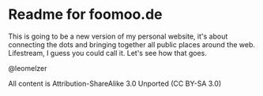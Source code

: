 Readme for foomoo.de
====================

This is going to be a new version of my personal website, it's about connecting the dots and bringing together all public places around the web.
Lifestream, I guess you could call it. Let's see how that goes.

@leomelzer

All content is Attribution-ShareAlike 3.0 Unported (CC BY-SA 3.0)


